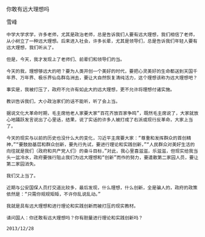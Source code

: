 你敢有远大理想吗

雪峰


    中学大学求学，许多老师，尤其是政治老师，总是告诉我们人要有远大理想，我们相信了老师，从小树立了一种远大理想。后来进入社会，许多长辈，尤其是领导们，总是告诉我们年轻人要有远大理想，我们听从了。

    但是，今天，我才发现上了老师们、前辈们和领导们的当。

    今天的我，理想够远大的吧？要为人类开创一个美好的时代，要把心灵美好的生命都送到天国千年界、万年界、极乐界仙岛群岛洲去，要让大自然恢复清纯活力，这个理想该称为远大理想吧？

    事实是，我被打压了，政府不允许有如此大的远大理想，更不允许将理想付诸实施。

    教训告诉我们，大小政治家们的话不能听，听了会上当。

    据说文化大革命时期，毛主席他老人家要大家“百花齐放百家争鸣”，既然毛主席说了，大家就放心地踊跃发言说出了心里话，结果，说了实话的许多人被打成了右派或现行反革命，大家上当了。

    今天的现实与以前的历史也没什么大的变化，习近平主席要大家：“尊重和发挥群众的首创精神，”“要鼓励基层和群众创新，要先行先试，要进行理论和实践创新，”“人民群众对美好生活的向往就是我们（政府和共产党人们）的奋斗目标，”对此，我心里喜滋滋，乐滋滋，但现实给我当头一盆冷水，政府要强行阻止我们为远大理想和“创新”而作的努力，要遣散第二家园人员，要让第二家园消失。

    我们又上当了。

    近期与公安国保人员打交道比较多，最后发现，什么理想，什么创新，全是骗人的，政府的政策依然是：“只需你规规矩矩，不许你乱说乱动。”

    我就是具有远大理想和进行理论和实践创新而被打压的现实教材。

    请问国人：你还敢有远大理想吗？你有胆量进行理论和实践创新吗？

    2013/12/28



